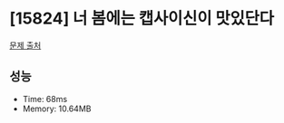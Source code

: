 # [15824] 너 봄에는 캡사이신이 맛있단다

[문제 출처](https://www.acmicpc.net/problem/15824)

## 성능

- Time: 68ms
- Memory: 10.64MB